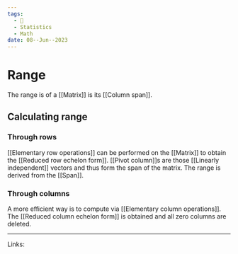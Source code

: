 ```yaml
---
tags:
  - 🌱
  - Statistics
  - Math
date: 08--Jun--2023
---
```


# Range

The range is of a [[Matrix]] is its [[Column span]].
## Calculating range
### Through rows
[[Elementary row operations]] can be performed on the [[Matrix]] to obtain the [[Reduced row echelon form]]. [[Pivot column]]s are those [[Linearly independent]] vectors and thus form the span of the matrix. The range is derived from the [[Span]].
### Through columns
A more efficient way is to compute via [[Elementary column operations]]. The [[Reduced column echelon form]] is obtained and all zero columns are deleted.

---
Links: 